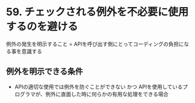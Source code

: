 # 59. チェックされる例外を不必要に使用するのを避ける

例外の発生を明示すること = APIを呼び出す側にとってコーディングの負担になる事を意識する

## 例外を明示できる条件

+ APIの適切な使用では例外を防ぐことができない かつ APIを使用しているプログラマが、例外に直面した時に何らかの有用な処理をできる場合
